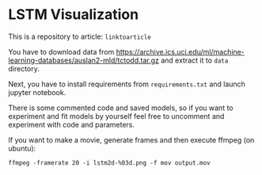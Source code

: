 # LSTM Visualization

This is a repository to article: `linktoarticle`

You have to download data from https://archive.ics.uci.edu/ml/machine-learning-databases/auslan2-mld/tctodd.tar.gz and extract it  to `data` directory.

Next, you have to install requirements from `requirements.txt` and launch jupyter notebook.

There is some commented code and saved models, so if you want to experiment and fit models by yourself feel free to uncomment and experiment with code and parameters.

If you want to make a movie, generate frames and then execute ffmpeg (on ubuntu):

`ffmpeg -framerate 20 -i lstm2d-%03d.png -f mov output.mov`
